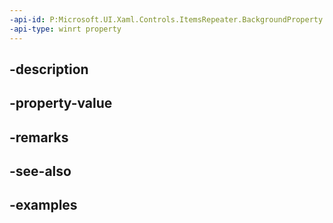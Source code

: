```yaml
---
-api-id: P:Microsoft.UI.Xaml.Controls.ItemsRepeater.BackgroundProperty
-api-type: winrt property
---
```


## -description

## -property-value

## -remarks

## -see-also

## -examples

